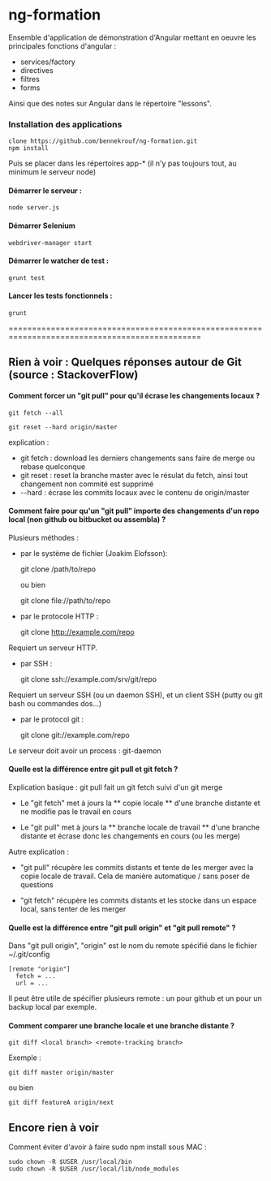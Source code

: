 ng-formation
============

Ensemble d'application de démonstration d'Angular mettant en oeuvre les principales fonctions d'angular :
- services/factory
- directives
- filtres
- forms

Ainsi que des notes sur Angular dans le répertoire "lessons".



### Installation des applications

	clone https://github.com/bennekrouf/ng-formation.git
	npm install

Puis se placer dans les répertoires app-* (il n'y pas toujours tout, au minimum le serveur node)

#### Démarrer le serveur :

	node server.js

#### Démarrer Selenium

	webdriver-manager start

#### Démarrer le watcher de test :

	grunt test

#### Lancer les tests fonctionnels :
	
	grunt

===============================================================================================

## Rien à voir : Quelques réponses autour de Git (source : StackoverFlow)


#### Comment forcer un "git pull" pour qu'il écrase les changements locaux ?

	git fetch --all

	git reset --hard origin/master

explication :
- git fetch : download les derniers changements sans faire de merge ou rebase quelconque
- git reset : reset la branche master avec le résulat du fetch, ainsi tout changement non commité est supprimé
- --hard : écrase les commits locaux avec le contenu de origin/master




#### Comment faire pour qu'un "git pull" importe des changements d'un repo local (non github ou bitbucket ou assembla) ?

Plusieurs méthodes :

- par le système de fichier (Joakim Elofsson): 
	
	git clone /path/to/repo 

	ou bien  

	git clone file://path/to/repo

- par le protocole HTTP :

	git clone http://example.com/repo

Requiert un serveur HTTP. 

- par SSH :

	git clone ssh://example.com/srv/git/repo

Requiert un serveur SSH (ou un daemon SSH), et un client SSH (putty ou git bash ou commandes dos...)

- par le protocol git :

	git clone git://example.com/repo

Le serveur doit avoir un process : git-daemon




#### Quelle est la différence entre git pull et git fetch ?

Explication basique : git pull fait un git fetch suivi d'un git merge

- Le "git fetch" met à jours la ** copie locale ** d'une branche distante et ne modifie pas le travail en cours

- Le "git pull" met à jours la ** branche locale de travail ** d'une branche distante et écrase donc les changements en cours (ou les merge)

Autre explication :

- "git pull" récupère les commits distants et tente de les merger avec la copie locale de travail. Cela de manière automatique / sans poser de questions

- "git fetch" récupère les commits distants et les stocke dans un espace local, sans tenter de les merger




#### Quelle est la différence entre "git pull origin" et "git pull remote" ?

Dans "git pull origin", "origin" est le nom du remote spécifié dans le fichier ~/.git/config

	[remote "origin"]
	  fetch = ...
	  url = ...

Il peut être utile de spécifier plusieurs remote : un pour github et un pour un backup local par exemple.




#### Comment comparer une branche locale et une branche distante ?

	git diff <local branch> <remote-tracking branch>

Exemple :

	git diff master origin/master

ou bien

	git diff featureA origin/next 



## Encore rien à voir
Comment éviter d'avoir à faire sudo npm install sous MAC :

	sudo chown -R $USER /usr/local/bin
	sudo chown -R $USER /usr/local/lib/node_modules

